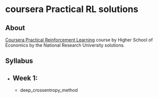 # coursera Practical RL solutions

## About
[Coursera Practical Reinforcement Learning](https://www.coursera.org/learn/practical-rl/home/welcome) course by Higher School of Economics by the National Research University solutions.

## Syllabus
- Week 1:
  - 
  - deep_crossentropy_method
